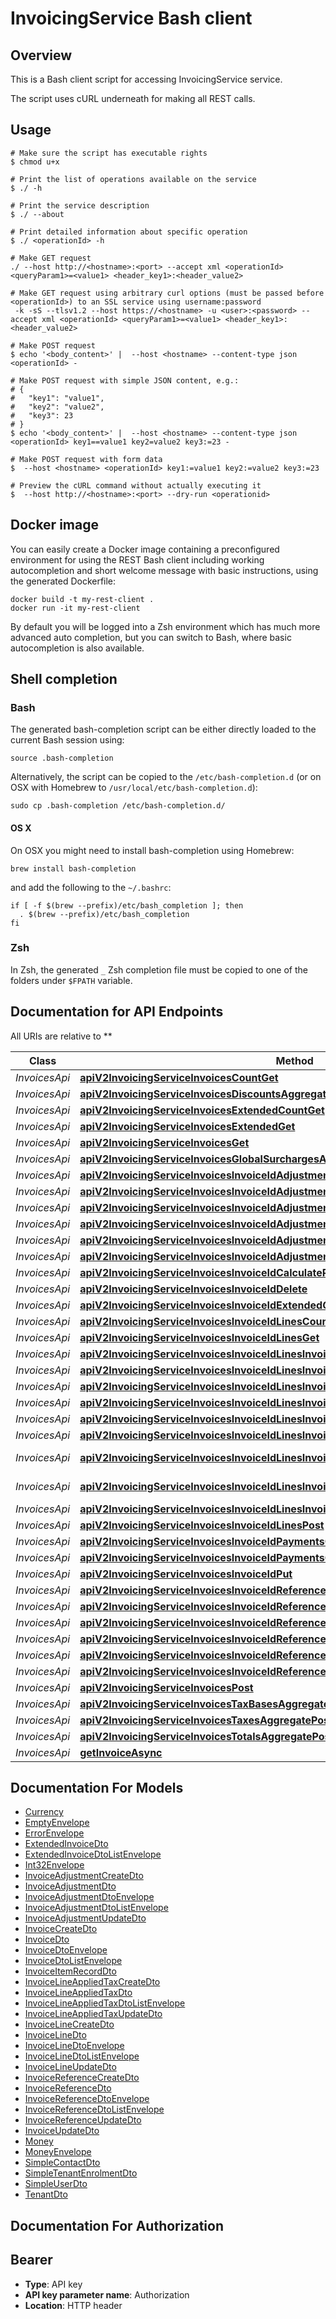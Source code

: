 # InvoicingService Bash client

## Overview

This is a Bash client script for accessing InvoicingService service.

The script uses cURL underneath for making all REST calls.

## Usage

```shell
# Make sure the script has executable rights
$ chmod u+x 

# Print the list of operations available on the service
$ ./ -h

# Print the service description
$ ./ --about

# Print detailed information about specific operation
$ ./ <operationId> -h

# Make GET request
./ --host http://<hostname>:<port> --accept xml <operationId> <queryParam1>=<value1> <header_key1>:<header_value2>

# Make GET request using arbitrary curl options (must be passed before <operationId>) to an SSL service using username:password
 -k -sS --tlsv1.2 --host https://<hostname> -u <user>:<password> --accept xml <operationId> <queryParam1>=<value1> <header_key1>:<header_value2>

# Make POST request
$ echo '<body_content>' |  --host <hostname> --content-type json <operationId> -

# Make POST request with simple JSON content, e.g.:
# {
#   "key1": "value1",
#   "key2": "value2",
#   "key3": 23
# }
$ echo '<body_content>' |  --host <hostname> --content-type json <operationId> key1==value1 key2=value2 key3:=23 -

# Make POST request with form data
$  --host <hostname> <operationId> key1:=value1 key2:=value2 key3:=23

# Preview the cURL command without actually executing it
$  --host http://<hostname>:<port> --dry-run <operationid>

```

## Docker image

You can easily create a Docker image containing a preconfigured environment
for using the REST Bash client including working autocompletion and short
welcome message with basic instructions, using the generated Dockerfile:

```shell
docker build -t my-rest-client .
docker run -it my-rest-client
```

By default you will be logged into a Zsh environment which has much more
advanced auto completion, but you can switch to Bash, where basic autocompletion
is also available.

## Shell completion

### Bash

The generated bash-completion script can be either directly loaded to the current Bash session using:

```shell
source .bash-completion
```

Alternatively, the script can be copied to the `/etc/bash-completion.d` (or on OSX with Homebrew to `/usr/local/etc/bash-completion.d`):

```shell
sudo cp .bash-completion /etc/bash-completion.d/
```

#### OS X

On OSX you might need to install bash-completion using Homebrew:

```shell
brew install bash-completion
```

and add the following to the `~/.bashrc`:

```shell
if [ -f $(brew --prefix)/etc/bash_completion ]; then
  . $(brew --prefix)/etc/bash_completion
fi
```

### Zsh

In Zsh, the generated `_` Zsh completion file must be copied to one of the folders under `$FPATH` variable.

## Documentation for API Endpoints

All URIs are relative to **

Class | Method | HTTP request | Description
------------ | ------------- | ------------- | -------------
*InvoicesApi* | [**apiV2InvoicingServiceInvoicesCountGet**](docs/InvoicesApi.md#apiv2invoicingserviceinvoicescountget) | **GET** /api/v2/InvoicingService/Invoices/Count | 
*InvoicesApi* | [**apiV2InvoicingServiceInvoicesDiscountsAggregatePost**](docs/InvoicesApi.md#apiv2invoicingserviceinvoicesdiscountsaggregatepost) | **POST** /api/v2/InvoicingService/Invoices/DiscountsAggregate | 
*InvoicesApi* | [**apiV2InvoicingServiceInvoicesExtendedCountGet**](docs/InvoicesApi.md#apiv2invoicingserviceinvoicesextendedcountget) | **GET** /api/v2/InvoicingService/Invoices/Extended/Count | 
*InvoicesApi* | [**apiV2InvoicingServiceInvoicesExtendedGet**](docs/InvoicesApi.md#apiv2invoicingserviceinvoicesextendedget) | **GET** /api/v2/InvoicingService/Invoices/Extended | 
*InvoicesApi* | [**apiV2InvoicingServiceInvoicesGet**](docs/InvoicesApi.md#apiv2invoicingserviceinvoicesget) | **GET** /api/v2/InvoicingService/Invoices | 
*InvoicesApi* | [**apiV2InvoicingServiceInvoicesGlobalSurchargesAggregatePost**](docs/InvoicesApi.md#apiv2invoicingserviceinvoicesglobalsurchargesaggregatepost) | **POST** /api/v2/InvoicingService/Invoices/GlobalSurchargesAggregate | 
*InvoicesApi* | [**apiV2InvoicingServiceInvoicesInvoiceIdAdjustmentsCountGet**](docs/InvoicesApi.md#apiv2invoicingserviceinvoicesinvoiceidadjustmentscountget) | **GET** /api/v2/InvoicingService/Invoices/{invoiceId}/Adjustments/Count | 
*InvoicesApi* | [**apiV2InvoicingServiceInvoicesInvoiceIdAdjustmentsGet**](docs/InvoicesApi.md#apiv2invoicingserviceinvoicesinvoiceidadjustmentsget) | **GET** /api/v2/InvoicingService/Invoices/{invoiceId}/Adjustments | 
*InvoicesApi* | [**apiV2InvoicingServiceInvoicesInvoiceIdAdjustmentsInvoiceAdjustmentIdDelete**](docs/InvoicesApi.md#apiv2invoicingserviceinvoicesinvoiceidadjustmentsinvoiceadjustmentiddelete) | **DELETE** /api/v2/InvoicingService/Invoices/{invoiceId}/Adjustments/{invoiceAdjustmentId} | 
*InvoicesApi* | [**apiV2InvoicingServiceInvoicesInvoiceIdAdjustmentsInvoiceAdjustmentIdGet**](docs/InvoicesApi.md#apiv2invoicingserviceinvoicesinvoiceidadjustmentsinvoiceadjustmentidget) | **GET** /api/v2/InvoicingService/Invoices/{invoiceId}/Adjustments/{invoiceAdjustmentId} | 
*InvoicesApi* | [**apiV2InvoicingServiceInvoicesInvoiceIdAdjustmentsInvoiceAdjustmentIdPut**](docs/InvoicesApi.md#apiv2invoicingserviceinvoicesinvoiceidadjustmentsinvoiceadjustmentidput) | **PUT** /api/v2/InvoicingService/Invoices/{invoiceId}/Adjustments/{invoiceAdjustmentId} | 
*InvoicesApi* | [**apiV2InvoicingServiceInvoicesInvoiceIdAdjustmentsPost**](docs/InvoicesApi.md#apiv2invoicingserviceinvoicesinvoiceidadjustmentspost) | **POST** /api/v2/InvoicingService/Invoices/{invoiceId}/Adjustments | 
*InvoicesApi* | [**apiV2InvoicingServiceInvoicesInvoiceIdCalculatePut**](docs/InvoicesApi.md#apiv2invoicingserviceinvoicesinvoiceidcalculateput) | **PUT** /api/v2/InvoicingService/Invoices/{invoiceId}/Calculate | 
*InvoicesApi* | [**apiV2InvoicingServiceInvoicesInvoiceIdDelete**](docs/InvoicesApi.md#apiv2invoicingserviceinvoicesinvoiceiddelete) | **DELETE** /api/v2/InvoicingService/Invoices/{invoiceId} | 
*InvoicesApi* | [**apiV2InvoicingServiceInvoicesInvoiceIdExtendedGet**](docs/InvoicesApi.md#apiv2invoicingserviceinvoicesinvoiceidextendedget) | **GET** /api/v2/InvoicingService/Invoices/{invoiceId}/Extended | 
*InvoicesApi* | [**apiV2InvoicingServiceInvoicesInvoiceIdLinesCountGet**](docs/InvoicesApi.md#apiv2invoicingserviceinvoicesinvoiceidlinescountget) | **GET** /api/v2/InvoicingService/Invoices/{invoiceId}/Lines/Count | 
*InvoicesApi* | [**apiV2InvoicingServiceInvoicesInvoiceIdLinesGet**](docs/InvoicesApi.md#apiv2invoicingserviceinvoicesinvoiceidlinesget) | **GET** /api/v2/InvoicingService/Invoices/{invoiceId}/Lines | 
*InvoicesApi* | [**apiV2InvoicingServiceInvoicesInvoiceIdLinesInvoiceLineIdCalculatePut**](docs/InvoicesApi.md#apiv2invoicingserviceinvoicesinvoiceidlinesinvoicelineidcalculateput) | **PUT** /api/v2/InvoicingService/Invoices/{invoiceId}/Lines/{invoiceLineId}/Calculate | 
*InvoicesApi* | [**apiV2InvoicingServiceInvoicesInvoiceIdLinesInvoiceLineIdDelete**](docs/InvoicesApi.md#apiv2invoicingserviceinvoicesinvoiceidlinesinvoicelineiddelete) | **DELETE** /api/v2/InvoicingService/Invoices/{invoiceId}/Lines/{invoiceLineId} | 
*InvoicesApi* | [**apiV2InvoicingServiceInvoicesInvoiceIdLinesInvoiceLineIdGet**](docs/InvoicesApi.md#apiv2invoicingserviceinvoicesinvoiceidlinesinvoicelineidget) | **GET** /api/v2/InvoicingService/Invoices/{invoiceId}/Lines/{invoiceLineId} | 
*InvoicesApi* | [**apiV2InvoicingServiceInvoicesInvoiceIdLinesInvoiceLineIdPut**](docs/InvoicesApi.md#apiv2invoicingserviceinvoicesinvoiceidlinesinvoicelineidput) | **PUT** /api/v2/InvoicingService/Invoices/{invoiceId}/Lines/{invoiceLineId} | 
*InvoicesApi* | [**apiV2InvoicingServiceInvoicesInvoiceIdLinesInvoiceLineIdTaxesCountGet**](docs/InvoicesApi.md#apiv2invoicingserviceinvoicesinvoiceidlinesinvoicelineidtaxescountget) | **GET** /api/v2/InvoicingService/Invoices/{invoiceId}/Lines/{invoiceLineId}/Taxes/Count | 
*InvoicesApi* | [**apiV2InvoicingServiceInvoicesInvoiceIdLinesInvoiceLineIdTaxesGet**](docs/InvoicesApi.md#apiv2invoicingserviceinvoicesinvoiceidlinesinvoicelineidtaxesget) | **GET** /api/v2/InvoicingService/Invoices/{invoiceId}/Lines/{invoiceLineId}/Taxes | 
*InvoicesApi* | [**apiV2InvoicingServiceInvoicesInvoiceIdLinesInvoiceLineIdTaxesInvoiceLineTaxIdDelete**](docs/InvoicesApi.md#apiv2invoicingserviceinvoicesinvoiceidlinesinvoicelineidtaxesinvoicelinetaxiddelete) | **DELETE** /api/v2/InvoicingService/Invoices/{invoiceId}/Lines/{invoiceLineId}/Taxes/{invoiceLineTaxId} | 
*InvoicesApi* | [**apiV2InvoicingServiceInvoicesInvoiceIdLinesInvoiceLineIdTaxesInvoiceLineTaxIdPut**](docs/InvoicesApi.md#apiv2invoicingserviceinvoicesinvoiceidlinesinvoicelineidtaxesinvoicelinetaxidput) | **PUT** /api/v2/InvoicingService/Invoices/{invoiceId}/Lines/{invoiceLineId}/Taxes/{invoiceLineTaxId} | 
*InvoicesApi* | [**apiV2InvoicingServiceInvoicesInvoiceIdLinesInvoiceLineIdTaxesPost**](docs/InvoicesApi.md#apiv2invoicingserviceinvoicesinvoiceidlinesinvoicelineidtaxespost) | **POST** /api/v2/InvoicingService/Invoices/{invoiceId}/Lines/{invoiceLineId}/Taxes | 
*InvoicesApi* | [**apiV2InvoicingServiceInvoicesInvoiceIdLinesPost**](docs/InvoicesApi.md#apiv2invoicingserviceinvoicesinvoiceidlinespost) | **POST** /api/v2/InvoicingService/Invoices/{invoiceId}/Lines | 
*InvoicesApi* | [**apiV2InvoicingServiceInvoicesInvoiceIdPaymentsCountGet**](docs/InvoicesApi.md#apiv2invoicingserviceinvoicesinvoiceidpaymentscountget) | **GET** /api/v2/InvoicingService/Invoices/{invoiceId}/Payments/Count | 
*InvoicesApi* | [**apiV2InvoicingServiceInvoicesInvoiceIdPaymentsGet**](docs/InvoicesApi.md#apiv2invoicingserviceinvoicesinvoiceidpaymentsget) | **GET** /api/v2/InvoicingService/Invoices/{invoiceId}/Payments | 
*InvoicesApi* | [**apiV2InvoicingServiceInvoicesInvoiceIdPut**](docs/InvoicesApi.md#apiv2invoicingserviceinvoicesinvoiceidput) | **PUT** /api/v2/InvoicingService/Invoices/{invoiceId} | 
*InvoicesApi* | [**apiV2InvoicingServiceInvoicesInvoiceIdReferencesCountGet**](docs/InvoicesApi.md#apiv2invoicingserviceinvoicesinvoiceidreferencescountget) | **GET** /api/v2/InvoicingService/Invoices/{invoiceId}/References/Count | 
*InvoicesApi* | [**apiV2InvoicingServiceInvoicesInvoiceIdReferencesGet**](docs/InvoicesApi.md#apiv2invoicingserviceinvoicesinvoiceidreferencesget) | **GET** /api/v2/InvoicingService/Invoices/{invoiceId}/References | 
*InvoicesApi* | [**apiV2InvoicingServiceInvoicesInvoiceIdReferencesInvoiceReferenceIdDelete**](docs/InvoicesApi.md#apiv2invoicingserviceinvoicesinvoiceidreferencesinvoicereferenceiddelete) | **DELETE** /api/v2/InvoicingService/Invoices/{invoiceId}/References/{invoiceReferenceId} | 
*InvoicesApi* | [**apiV2InvoicingServiceInvoicesInvoiceIdReferencesInvoiceReferenceIdGet**](docs/InvoicesApi.md#apiv2invoicingserviceinvoicesinvoiceidreferencesinvoicereferenceidget) | **GET** /api/v2/InvoicingService/Invoices/{invoiceId}/References/{invoiceReferenceId} | 
*InvoicesApi* | [**apiV2InvoicingServiceInvoicesInvoiceIdReferencesInvoiceReferenceIdPut**](docs/InvoicesApi.md#apiv2invoicingserviceinvoicesinvoiceidreferencesinvoicereferenceidput) | **PUT** /api/v2/InvoicingService/Invoices/{invoiceId}/References/{invoiceReferenceId} | 
*InvoicesApi* | [**apiV2InvoicingServiceInvoicesInvoiceIdReferencesPost**](docs/InvoicesApi.md#apiv2invoicingserviceinvoicesinvoiceidreferencespost) | **POST** /api/v2/InvoicingService/Invoices/{invoiceId}/References | 
*InvoicesApi* | [**apiV2InvoicingServiceInvoicesPost**](docs/InvoicesApi.md#apiv2invoicingserviceinvoicespost) | **POST** /api/v2/InvoicingService/Invoices | 
*InvoicesApi* | [**apiV2InvoicingServiceInvoicesTaxBasesAggregatePost**](docs/InvoicesApi.md#apiv2invoicingserviceinvoicestaxbasesaggregatepost) | **POST** /api/v2/InvoicingService/Invoices/TaxBasesAggregate | 
*InvoicesApi* | [**apiV2InvoicingServiceInvoicesTaxesAggregatePost**](docs/InvoicesApi.md#apiv2invoicingserviceinvoicestaxesaggregatepost) | **POST** /api/v2/InvoicingService/Invoices/TaxesAggregate | 
*InvoicesApi* | [**apiV2InvoicingServiceInvoicesTotalsAggregatePost**](docs/InvoicesApi.md#apiv2invoicingserviceinvoicestotalsaggregatepost) | **POST** /api/v2/InvoicingService/Invoices/TotalsAggregate | 
*InvoicesApi* | [**getInvoiceAsync**](docs/InvoicesApi.md#getinvoiceasync) | **GET** /api/v2/InvoicingService/Invoices/{invoiceId} | 


## Documentation For Models

 - [Currency](docs/Currency.md)
 - [EmptyEnvelope](docs/EmptyEnvelope.md)
 - [ErrorEnvelope](docs/ErrorEnvelope.md)
 - [ExtendedInvoiceDto](docs/ExtendedInvoiceDto.md)
 - [ExtendedInvoiceDtoListEnvelope](docs/ExtendedInvoiceDtoListEnvelope.md)
 - [Int32Envelope](docs/Int32Envelope.md)
 - [InvoiceAdjustmentCreateDto](docs/InvoiceAdjustmentCreateDto.md)
 - [InvoiceAdjustmentDto](docs/InvoiceAdjustmentDto.md)
 - [InvoiceAdjustmentDtoEnvelope](docs/InvoiceAdjustmentDtoEnvelope.md)
 - [InvoiceAdjustmentDtoListEnvelope](docs/InvoiceAdjustmentDtoListEnvelope.md)
 - [InvoiceAdjustmentUpdateDto](docs/InvoiceAdjustmentUpdateDto.md)
 - [InvoiceCreateDto](docs/InvoiceCreateDto.md)
 - [InvoiceDto](docs/InvoiceDto.md)
 - [InvoiceDtoEnvelope](docs/InvoiceDtoEnvelope.md)
 - [InvoiceDtoListEnvelope](docs/InvoiceDtoListEnvelope.md)
 - [InvoiceItemRecordDto](docs/InvoiceItemRecordDto.md)
 - [InvoiceLineAppliedTaxCreateDto](docs/InvoiceLineAppliedTaxCreateDto.md)
 - [InvoiceLineAppliedTaxDto](docs/InvoiceLineAppliedTaxDto.md)
 - [InvoiceLineAppliedTaxDtoListEnvelope](docs/InvoiceLineAppliedTaxDtoListEnvelope.md)
 - [InvoiceLineAppliedTaxUpdateDto](docs/InvoiceLineAppliedTaxUpdateDto.md)
 - [InvoiceLineCreateDto](docs/InvoiceLineCreateDto.md)
 - [InvoiceLineDto](docs/InvoiceLineDto.md)
 - [InvoiceLineDtoEnvelope](docs/InvoiceLineDtoEnvelope.md)
 - [InvoiceLineDtoListEnvelope](docs/InvoiceLineDtoListEnvelope.md)
 - [InvoiceLineUpdateDto](docs/InvoiceLineUpdateDto.md)
 - [InvoiceReferenceCreateDto](docs/InvoiceReferenceCreateDto.md)
 - [InvoiceReferenceDto](docs/InvoiceReferenceDto.md)
 - [InvoiceReferenceDtoEnvelope](docs/InvoiceReferenceDtoEnvelope.md)
 - [InvoiceReferenceDtoListEnvelope](docs/InvoiceReferenceDtoListEnvelope.md)
 - [InvoiceReferenceUpdateDto](docs/InvoiceReferenceUpdateDto.md)
 - [InvoiceUpdateDto](docs/InvoiceUpdateDto.md)
 - [Money](docs/Money.md)
 - [MoneyEnvelope](docs/MoneyEnvelope.md)
 - [SimpleContactDto](docs/SimpleContactDto.md)
 - [SimpleTenantEnrolmentDto](docs/SimpleTenantEnrolmentDto.md)
 - [SimpleUserDto](docs/SimpleUserDto.md)
 - [TenantDto](docs/TenantDto.md)


## Documentation For Authorization


## Bearer


- **Type**: API key
- **API key parameter name**: Authorization
- **Location**: HTTP header

